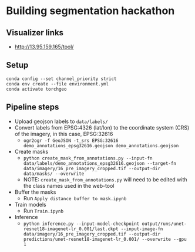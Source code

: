 # Building segmentation hackathon

## Visualizer links

- http://13.95.159.165/tool/

## Setup

```
conda config --set channel_priority strict
conda env create --file environment.yml
conda activate torchgeo
```

## Pipeline steps

- Upload geojson labels to `data/labels/`
- Convert labels from EPSG:4326 (lat/lon) to the coordinate system (CRS) of the imagery, in this case, EPSG:32616
  - `ogr2ogr -f GeoJSON -t_srs EPSG:32616 demo_annotations_epsg32616.geojson demo_annotations.geojson`
- Create masks
  - `python create_mask_from_annotations.py --input-fn data/labels/demo_annotations_epsg32616.geojson --target-fn data/imagery/16_pre_imagery_cropped.tif --output-dir data/masks/ --overwrite`
  - NOTE: `create_mask_from_annotations.py` will need to be edited with the class names used in the web-tool
- Buffer the masks
  - Run `Apply distance buffer to mask.ipynb`
- Train models
  - Run `Train.ipynb`
- Inference
  - `python inference.py --input-model-checkpoint output/runs/unet-resnet18-imagenet-lr_0.001/last.ckpt --input-image-fn data/imagery/16_pre_imagery_cropped.tif --output-dir predictions/unet-resnet18-imagenet-lr_0.001/ --overwrite --gpu 1`
